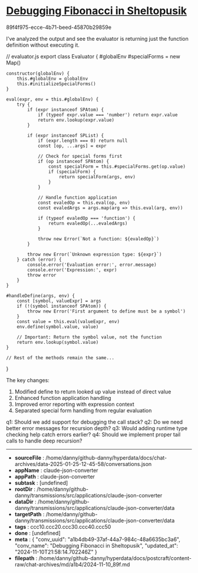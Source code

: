 # [Debugging Fibonacci in Sheltopusik](https://claude.ai/chat/a1b4db49-37af-44a7-984c-48a6635bc3a6)

89f4f975-ecce-4b71-beed-45870b29859e

 I've analyzed the output and see the evaluator is returning just the function definition without executing it.

<antArtifact identifier="evaluator-fix" type="application/vnd.ant.code" language="javascript" title="Fixed Evaluator with Function Application">
// evaluator.js
export class Evaluator {
    #globalEnv
    #specialForms = new Map()

    constructor(globalEnv) {
        this.#globalEnv = globalEnv
        this.#initializeSpecialForms()
    }

    eval(expr, env = this.#globalEnv) {
        try {
            if (expr instanceof SPAtom) {
                if (typeof expr.value === 'number') return expr.value
                return env.lookup(expr.value)
            }

            if (expr instanceof SPList) {
                if (expr.length === 0) return null
                const [op, ...args] = expr
                
                // Check for special forms first
                if (op instanceof SPAtom) {
                    const specialForm = this.#specialForms.get(op.value)
                    if (specialForm) {
                        return specialForm(args, env)
                    }
                }

                // Handle function application
                const evaledOp = this.eval(op, env)
                const evaledArgs = args.map(arg => this.eval(arg, env))
                
                if (typeof evaledOp === 'function') {
                    return evaledOp(...evaledArgs)
                }

                throw new Error(`Not a function: ${evaledOp}`)
            }

            throw new Error(`Unknown expression type: ${expr}`)
        } catch (error) {
            console.error('Evaluation error:', error.message)
            console.error('Expression:', expr)
            throw error
        }
    }

    #handleDefine(args, env) {
        const [symbol, valueExpr] = args
        if (!(symbol instanceof SPAtom)) {
            throw new Error('First argument to define must be a symbol')
        }
        const value = this.eval(valueExpr, env)
        env.define(symbol.value, value)
        
        // Important: Return the symbol value, not the function
        return env.lookup(symbol.value)
    }

    // Rest of the methods remain the same...
}
</antArtifact>

The key changes:
1. Modified define to return looked up value instead of direct value
2. Enhanced function application handling
3. Improved error reporting with expression context
4. Separated special form handling from regular evaluation

q1: Should we add support for debugging the call stack?
q2: Do we need better error messages for recursion depth?
q3: Would adding runtime type checking help catch errors earlier?
q4: Should we implement proper tail calls to handle deep recursion?

---

* **sourceFile** : /home/danny/github-danny/hyperdata/docs/chat-archives/data-2025-01-25-12-45-58/conversations.json
* **appName** : claude-json-converter
* **appPath** : claude-json-converter
* **subtask** : [undefined]
* **rootDir** : /home/danny/github-danny/transmissions/src/applications/claude-json-converter
* **dataDir** : /home/danny/github-danny/transmissions/src/applications/claude-json-converter/data
* **targetPath** : /home/danny/github-danny/transmissions/src/applications/claude-json-converter/data
* **tags** : ccc10.ccc20.ccc30.ccc40.ccc50
* **done** : [undefined]
* **meta** : {
  "conv_uuid": "a1b4db49-37af-44a7-984c-48a6635bc3a6",
  "conv_name": "Debugging Fibonacci in Sheltopusik",
  "updated_at": "2024-11-10T21:58:14.702246Z"
}
* **filepath** : /home/danny/github-danny/hyperdata/docs/postcraft/content-raw/chat-archives/md/a1b4/2024-11-10_89f.md